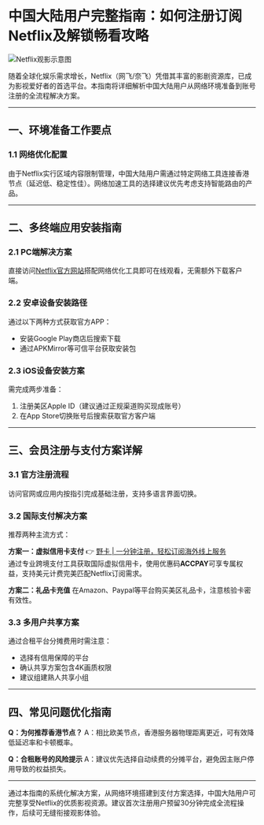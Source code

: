 # 中国大陆用户完整指南：如何注册订阅Netflix及解锁畅看攻略

![Netflix观影示意图](https://bbtdd.com/wp-content/uploads/img/0328829231769470.webp)

随着全球化娱乐需求增长，Netflix（网飞/奈飞）凭借其丰富的影剧资源库，已成为影视爱好者的首选平台。本指南将详细解析中国大陆用户从网络环境准备到账号注册的全流程解决方案。

---

## 一、环境准备工作要点

### 1.1 网络优化配置
由于Netflix实行区域内容限制管理，中国大陆用户需通过特定网络工具连接香港节点（延迟低、稳定性佳）。网络加速工具的选择建议优先考虑支持智能路由的产品。

---

## 二、多终端应用安装指南

### 2.1 PC端解决方案
直接访问[Netflix官方网站](https://www.netflix.com)搭配网络优化工具即可在线观看，无需额外下载客户端。

### 2.2 安卓设备安装路径
通过以下两种方式获取官方APP：
- 安装Google Play商店后搜索下载
- 通过APKMirror等可信平台获取安装包

### 2.3 iOS设备安装方案
需完成两步准备：
1. 注册美区Apple ID（建议通过正规渠道购买现成账号）
2. 在App Store切换账号后搜索获取官方客户端

---

## 三、会员注册与支付方案详解

### 3.1 官方注册流程
访问官网或应用内按指引完成基础注册，支持多语言界面切换。

### 3.2 国际支付解决方案
推荐两种主流方式：

**方案一：虚拟信用卡支付**
👉 [野卡 | 一分钟注册，轻松订阅海外线上服务](https://bbtdd.com/yeka)  
通过专业跨境支付工具获取国际虚拟信用卡，使用优惠码**ACCPAY**可享专属权益，支持美元计费完美匹配Netflix订阅需求。

**方案二：礼品卡充值**
在Amazon、Paypal等平台购买美区礼品卡，注意核验卡密有效性。

### 3.3 多用户共享方案
通过合租平台分摊费用时需注意：
- 选择有信用保障的平台
- 确认共享方案包含4K画质权限
- 建议组建熟人共享小组

---

## 四、常见问题优化指南

**Q：为何推荐香港节点？**
A：相比欧美节点，香港服务器物理距离更近，可有效降低延迟率和卡顿概率。

**Q：合租账号的风险提示**
A：建议优先选择自动续费的分摊平台，避免因主账户停用导致的权益损失。

---

通过本指南的系统化解决方案，从网络环境搭建到支付方案选择，中国大陆用户可完整享受Netflix的优质影视资源。建议首次注册用户预留30分钟完成全流程操作，后续可无缝衔接观影体验。